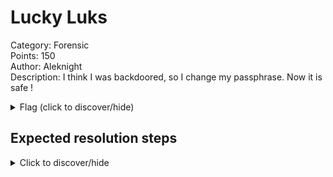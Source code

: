 # Lucky Luks

Category: Forensic  
Points: 150  
Author: Aleknight  
Description: I think I was backdoored, so I change my passphrase. Now it is safe !  

<details>
    <summary>Flag (click to discover/hide)</summary>
    <p>GH22{DoN0t0nlyCh4ngeYourKeysReencrypt}</p>
</details>

## Expected resolution steps

<details>
    <summary>Click to discover/hide</summary>
    
    In this challenge, we have access to two encrypted disk images.
    Using `cryptsetup luksDump`, we can see that the two files have different passphrases but have the same master key.
    We have access to the passphrase of the first image disk, `ThisIsSuchAGreatPassword` we can extract the master key.
    
    ```
    cryptsetup luksDump --dump-volume-key disk-17-11-22.img
    ```
    
    Then we can just reuse the dumped key to decrypt the second disk with the flag
    
    ```
    cryptsetup --master-key-file=key.bin open disk-19-11-22.img disk
    ```
    
    Finally, it stays to mount the disk and read the flag.
    
</details>
